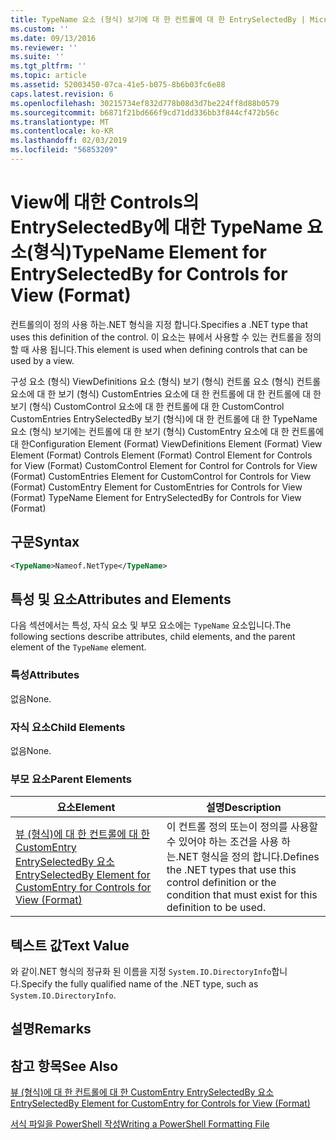 ```yaml
---
title: TypeName 요소 (형식) 보기에 대 한 컨트롤에 대 한 EntrySelectedBy | Microsoft Docs
ms.custom: ''
ms.date: 09/13/2016
ms.reviewer: ''
ms.suite: ''
ms.tgt_pltfrm: ''
ms.topic: article
ms.assetid: 52003450-07ca-41e5-b075-8b6b03fc6e88
caps.latest.revision: 6
ms.openlocfilehash: 30215734ef832d778b08d3d7be224ff8d88b0579
ms.sourcegitcommit: b6871f21bd666f9cd71dd336bb3f844cf472b56c
ms.translationtype: MT
ms.contentlocale: ko-KR
ms.lasthandoff: 02/03/2019
ms.locfileid: "56853209"
---
```

# <a name="typename-element-for-entryselectedby-for-controls-for-view-format"></a><span data-ttu-id="dc298-102">View에 대한 Controls의 EntrySelectedBy에 대한 TypeName 요소(형식)</span><span class="sxs-lookup"><span data-stu-id="dc298-102">TypeName Element for EntrySelectedBy for Controls for View (Format)</span></span>

<span data-ttu-id="dc298-103">컨트롤의이 정의 사용 하는.NET 형식을 지정 합니다.</span><span class="sxs-lookup"><span data-stu-id="dc298-103">Specifies a .NET type that uses this definition of the control.</span></span> <span data-ttu-id="dc298-104">이 요소는 뷰에서 사용할 수 있는 컨트롤을 정의할 때 사용 됩니다.</span><span class="sxs-lookup"><span data-stu-id="dc298-104">This element is used when defining controls that can be used by a view.</span></span>

<span data-ttu-id="dc298-105">구성 요소 (형식) ViewDefinitions 요소 (형식) 보기 (형식) 컨트롤 요소 (형식) 컨트롤 요소에 대 한 보기 (형식) CustomEntries 요소에 대 한 컨트롤에 대 한 컨트롤에 대 한 보기 (형식) CustomControl 요소에 대 한 컨트롤에 대 한 CustomControl CustomEntries EntrySelectedBy 보기 (형식)에 대 한 컨트롤에 대 한 TypeName 요소 (형식) 보기에는 컨트롤에 대 한 보기 (형식) CustomEntry 요소에 대 한 컨트롤에 대 한</span><span class="sxs-lookup"><span data-stu-id="dc298-105">Configuration Element (Format) ViewDefinitions Element (Format) View Element (Format) Controls Element (Format) Control Element for Controls for View (Format) CustomControl Element for Control for Controls for View (Format) CustomEntries Element for CustomControl for Controls for View (Format) CustomEntry Element for CustomEntries for Controls for View (Format) TypeName Element for EntrySelectedBy for Controls for View (Format)</span></span>

## <a name="syntax"></a><span data-ttu-id="dc298-106">구문</span><span class="sxs-lookup"><span data-stu-id="dc298-106">Syntax</span></span>

```xml
<TypeName>Nameof.NetType</TypeName>

```

## <a name="attributes-and-elements"></a><span data-ttu-id="dc298-107">특성 및 요소</span><span class="sxs-lookup"><span data-stu-id="dc298-107">Attributes and Elements</span></span>

<span data-ttu-id="dc298-108">다음 섹션에서는 특성, 자식 요소 및 부모 요소에는 `TypeName` 요소입니다.</span><span class="sxs-lookup"><span data-stu-id="dc298-108">The following sections describe attributes, child elements, and the parent element of the `TypeName` element.</span></span>

### <a name="attributes"></a><span data-ttu-id="dc298-109">특성</span><span class="sxs-lookup"><span data-stu-id="dc298-109">Attributes</span></span>

<span data-ttu-id="dc298-110">없음</span><span class="sxs-lookup"><span data-stu-id="dc298-110">None.</span></span>

### <a name="child-elements"></a><span data-ttu-id="dc298-111">자식 요소</span><span class="sxs-lookup"><span data-stu-id="dc298-111">Child Elements</span></span>

<span data-ttu-id="dc298-112">없음</span><span class="sxs-lookup"><span data-stu-id="dc298-112">None.</span></span>

### <a name="parent-elements"></a><span data-ttu-id="dc298-113">부모 요소</span><span class="sxs-lookup"><span data-stu-id="dc298-113">Parent Elements</span></span>

|<span data-ttu-id="dc298-114">요소</span><span class="sxs-lookup"><span data-stu-id="dc298-114">Element</span></span>|<span data-ttu-id="dc298-115">설명</span><span class="sxs-lookup"><span data-stu-id="dc298-115">Description</span></span>|
|-------------|-----------------|
|[<span data-ttu-id="dc298-116">뷰 (형식)에 대 한 컨트롤에 대 한 CustomEntry EntrySelectedBy 요소</span><span class="sxs-lookup"><span data-stu-id="dc298-116">EntrySelectedBy Element for CustomEntry for Controls for View (Format)</span></span>](./entryselectedby-element-for-customentry-for-controls-for-view-format.md)|<span data-ttu-id="dc298-117">이 컨트롤 정의 또는이 정의를 사용할 수 있어야 하는 조건을 사용 하는.NET 형식을 정의 합니다.</span><span class="sxs-lookup"><span data-stu-id="dc298-117">Defines the .NET types that use this control definition or the condition that must exist for this definition to be used.</span></span>|

## <a name="text-value"></a><span data-ttu-id="dc298-118">텍스트 값</span><span class="sxs-lookup"><span data-stu-id="dc298-118">Text Value</span></span>

<span data-ttu-id="dc298-119">와 같이.NET 형식의 정규화 된 이름을 지정 `System.IO.DirectoryInfo`합니다.</span><span class="sxs-lookup"><span data-stu-id="dc298-119">Specify the fully qualified name of the .NET type, such as `System.IO.DirectoryInfo`.</span></span>

## <a name="remarks"></a><span data-ttu-id="dc298-120">설명</span><span class="sxs-lookup"><span data-stu-id="dc298-120">Remarks</span></span>

## <a name="see-also"></a><span data-ttu-id="dc298-121">참고 항목</span><span class="sxs-lookup"><span data-stu-id="dc298-121">See Also</span></span>

[<span data-ttu-id="dc298-122">뷰 (형식)에 대 한 컨트롤에 대 한 CustomEntry EntrySelectedBy 요소</span><span class="sxs-lookup"><span data-stu-id="dc298-122">EntrySelectedBy Element for CustomEntry for Controls for View (Format)</span></span>](./entryselectedby-element-for-customentry-for-controls-for-view-format.md)

[<span data-ttu-id="dc298-123">서식 파일을 PowerShell 작성</span><span class="sxs-lookup"><span data-stu-id="dc298-123">Writing a PowerShell Formatting File</span></span>](./writing-a-powershell-formatting-file.md)
